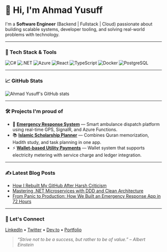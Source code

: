 # 👋 Hi, I'm Ahmad Yusuff

I'm a **Software Engineer** (Backend | Fullstack | Cloud) passionate about building scalable systems, developer tooling, and solving real-world problems with technology.

---

### 🚀 Tech Stack & Tools
![C#](https://img.shields.io/badge/C%23-239120?style=for-the-badge&logo=c-sharp&logoColor=white)
![.NET](https://img.shields.io/badge/.NET-512BD4?style=for-the-badge&logo=dotnet&logoColor=white)
![Azure](https://img.shields.io/badge/Azure-0078D4?style=for-the-badge&logo=microsoftazure&logoColor=white)
![React](https://img.shields.io/badge/React-20232a?style=for-the-badge&logo=react&logoColor=61DAFB)
![TypeScript](https://img.shields.io/badge/TypeScript-007ACC?style=for-the-badge&logo=typescript&logoColor=white)
![Docker](https://img.shields.io/badge/Docker-2496ED?style=for-the-badge&logo=docker&logoColor=white)
![PostgreSQL](https://img.shields.io/badge/PostgreSQL-336791?style=for-the-badge&logo=postgresql&logoColor=white)

---

### 📈 GitHub Stats
![Ahmad Yusuff's GitHub stats](https://github-readme-stats.vercel.app/api?username=AhmadYusuff&show_icons=true&theme=radical)

---

### 🛠️ Projects I'm proud of
- 🔗 **[Emergency Response System](#)** — Smart ambulance dispatch platform using real-time GPS, SignalR, and Azure Functions.
- 📚 **[Islamic Scholarship Planner](#)** — Combines Quran memorization, Hadith study, and task planning in one app.
- ⚡ **[Wallet-based Utility Payments](#)** — Wallet system that supports electricity metering with service charge and ledger integration.

---

### ✍️ Latest Blog Posts
<!-- BLOG-POST-LIST:START -->
- [How I Rebuilt My GitHub After Harsh Criticism](#)
- [Mastering .NET Microservices with DDD and Clean Architecture](#)
- [From Panic to Production: How We Built an Emergency Response App in 72 Hours](#)
<!-- BLOG-POST-LIST:END -->

---

### 🔗 Let's Connect
[LinkedIn](https://www.linkedin.com/in/yusuff-ahmad/) • [Twitter](https://x.com/YusuffAhmadO) • [Dev.to](#) • [Portfolio](#)

> *“Strive not to be a success, but rather to be of value.” – Albert Einstein*
